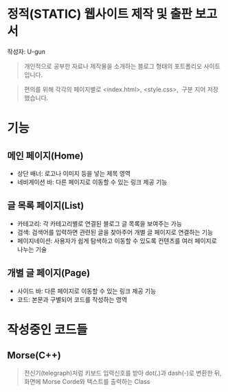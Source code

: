 # 정적(STATIC) 웹사이트 제작 및 출판 보고서
작성자: U-gun

> 개인적으로 공부한 자료나 제작물을 소개하는 블로그 형태의 포트폴리오 사이트입니다.

> 편의를 위해 각각의 페이지별로 <index.html>, <style.css>, <image> 구분 지어 저장했습니다.

# 기능
##	메인 페이지(Home)
* 상단 배너: 로고나 이미지 등을 넣는 제목 영역
* 네비게이션 바: 다른 페이지로 이동할 수 있는 링크 제공 기능
  
##	글 목록 페이지(List)
*	카테고리: 각 카테고리별로 연결된 블로그 글 목록을 보여주는 가능
*	검색: 검색어를 입력하면 관련된 글을 찾아주어 개별 글 페이지로 연결하는 기능
*	페이지네이션: 사용자가 쉽게 탐색하고 이동할 수 있도록 컨텐츠를 여러 페이지로 나누는 기술
  
##	개별 글 페이지(Page)
*	사이드 바: 다른 페이지로 이동할 수 있는 링크 제공 기능
*	코드: 본문과 구별되어 코드를 작성하는 영역

# 작성중인 코드들
## Morse(C++)
> 전신기(telegraph)처럼 키보드 입력신호를 받아 dot(.)과 dash(-)로 변환한 뒤, 화면에 Morse Corde와 택스트를 출력하는 Class
